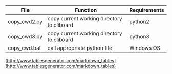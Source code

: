 | File         | Function                                   | Requirements |
|--------------|--------------------------------------------|--------------|
| copy_cwd2.py | copy current working directory to cliboard | python2      |
| copy_cwd3.py | copy current working directory to cliboard | python3      |
| copy_cwd.bat | call appropriate python file               | Windows OS   |


[http://www.tablesgenerator.com/markdown_tables](http://www.tablesgenerator.com/markdown_tables)